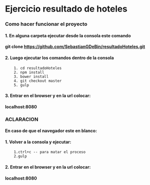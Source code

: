 # **Ejercicio resultado de hoteles**

### Como hacer funcionar el proyecto

#### 1. En alguna carpeta ejecutar desde la consola este comando
#### git clone https://github.com/SebastianGDeBin/resultadoHoteles.git

#### 2. Luego ejecutar los comandos dentro de la consola
        1. cd resultadoHoteles
        2. npm install
        3. bower install
        4. git checkout master
        5. gulp

#### 3. Entrar en el browser y en la url colocar:
#### **localhost:8080**

###    **ACLARACION**
####    En caso de que el navegador este en blanco:

#### 1. Volver a la consola y ejecutar:
        1.ctrl+c -- para matar el proceso
        2.gulp

#### 2. Entrar en el browser y en la url colocar:
####    localhost:8080